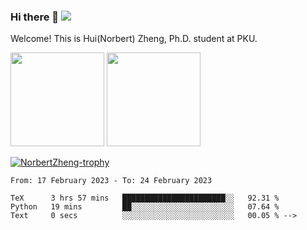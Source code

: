 ### Hi there 👋 ![](https://komarev.com/ghpvc/?username=yukiki02)

Welcome! This is Hui(Norbert) Zheng, Ph.D. student at PKU.

<!--
**Fassial/fassial** is a ✨ _special_ ✨ repository because its `README.md` (this file) appears on your GitHub profile.

Here are some ideas to get you started:

- 🔭 I’m currently working on ...
- 🌱 I’m currently learning ...
- 👯 I’m looking to collaborate on ...
- 🤔 I’m looking for help with ...
- 💬 Ask me about ...
- 📫 How to reach me: ...
- 😄 Pronouns: ...
- ⚡ Fun fact: ...
-->

<!-- Quick Bio
- I am currently a Neuroscience Ph.D. student working with Dr. Yunzhe Liu at Chinese Institute for Brain Research.
- I obtained B.S. in Computer Science at Wuhan University, in Hongyi Honor College. -->

<!-- GitHub Statistics -->
<div >
  <img height="150px" src="https://github-readme-stats.vercel.app/api?username=yukiki02&hide_title=true&hide_border=true&show_icons=trueline_height=21&text_color=000&icon_color=000&bg_color=0,ea6161,ffc64d,fffc4d,52fa5a&theme=graywhite&count_private=true" />
  <img height="150px" src="https://github-readme-stats.vercel.app/api/top-langs/?username=yukiki02&hide_title=true&hide_border=true&layout=compact&langs_count=6&text_color=000&icon_color=fff&bg_color=0,52fa5a,4dfcff,c64dff&theme=graywhite&hide=Jupyter%20Notebook" />
  <p align="left"> <a href="https://github.com/ryo-ma/github-profile-trophy"><img src="https://github-profile-trophy.vercel.app/?username=yukiki02&margin-w=10&row=1&column=7" alt="NorbertZheng-trophy" /></a> </p>
</div>

<!-- ### 📊 Weekly development time
<!--START_SECTION:waka-->

```text
From: 17 February 2023 - To: 24 February 2023

TeX      3 hrs 57 mins   ███████████████████████░░   92.31 %
Python   19 mins         ██░░░░░░░░░░░░░░░░░░░░░░░   07.64 %
Text     0 secs          ░░░░░░░░░░░░░░░░░░░░░░░░░   00.05 % -->
```

<!--END_SECTION:waka-->
